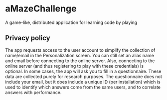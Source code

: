 # aMazeChallenge
A game-like, distributed application for learning code by playing

## Privacy policy
The app requests access to the user account to simplify the collection of name/email in the Personalization screen. You can still set an alias name and email before connecting to the online server. Also, connecting to the online server (and thus registering to play with these credentials) is optional.
In some cases, the app will ask you to fill in a questionnaire. These data are collected purely for research purposes. The questionnaire does not include your email, but it does include a unique ID (per installation) which is used to identify which answers come from the same users, and to correlate answers with performance.
